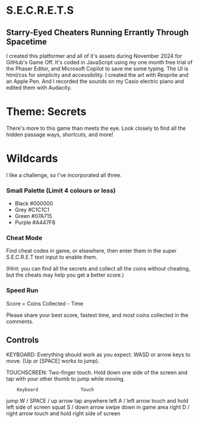 # S.E.C.R.E.T.S
## Starry-Eyed Cheaters Running Errantly Through Spacetime

I created this platformer and all of it's assets during November 2024 for GitHub's Game Off. It's coded in JavaScript using my one month free trial of the Phaser Editor, and Microsoft Copilot to save me some typing. The UI is html/css for simplicity and accessibility. I created the art with Resprite and an Apple Pen. And I recorded the sounds on my Casio electric piano and edited them with Audacity.

# Theme: Secrets
There's more to this game than meets the eye. Look closely to find all the hidden passage ways, shortcuts, and more!

# Wildcards
I like a challenge, so I've incorporated all three.

### Small Palette (Limit 4 colours or less)
- Black #000000
- Grey #C1C1C1
- Green #07A715
- Purple #A447F8

### Cheat Mode
Find cheat codes in game, or elsewhere, then enter them in the super S.E.C.R.E.T text input to enable them. 

(Hint: you can find all the secrets and collect all the coins without cheating, but the cheats may help you get a better score.)

### Speed Run
Score = Coins Collected - Time

Please share your best score, fastest time, and most coins collected in the comments.

## Controls
KEYBOARD: Everything should work as you expect. WASD or arrow keys to move. (Up or [SPACE] works to jump).

TOUCHSCREEN: Two-finger touch. Hold down one side of the screen and tap with your other thumb to jump while moving.

        Keyboard	            Touch
jump	W / SPACE / up arrow	tap anywhere
left	A  /  left arrow	    touch and hold left side of screen
squat	S  /  down arrow	    swipe down in game area
right	D  / right arrow	    touch and hold right side of screen
